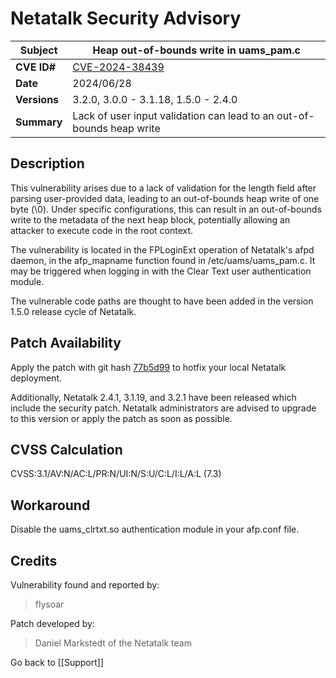 # Netatalk Security Advisory

| **Subject**  | Heap out-of-bounds write in uams_pam.c |
| ------------ | -------------------------------------- |
| **CVE ID#**  | [CVE-2024-38439](https://www.cve.org/CVERecord?id=CVE-2024-38439) |
| **Date**     | 2024/06/28 |
| **Versions** | 3.2.0, 3.0.0 - 3.1.18, 1.5.0 - 2.4.0 |
| **Summary**  | Lack of user input validation can lead to an out-of-bounds heap write |

## Description

This vulnerability arises due to a lack of validation for the length
field after parsing user-provided data, leading to an out-of-bounds heap
write of one byte (\0). Under specific configurations, this can result
in an out-of-bounds write to the metadata of the next heap block,
potentially allowing an attacker to execute code in the root context.

The vulnerability is located in the FPLoginExt operation of Netatalk's
afpd daemon, in the afp_mapname function found in /etc/uams/uams_pam.c.
It may be triggered when logging in with the Clear Text user
authentication module.

The vulnerable code paths are thought to have been added in the version
1.5.0 release cycle of Netatalk.

## Patch Availability

Apply the patch with git hash
[77b5d99](https://github.com/Netatalk/netatalk/commit/77b5d99007cfef4d73d76fd6f0c26584891608e5.diff)
to hotfix your local Netatalk deployment.

Additionally, Netatalk 2.4.1, 3.1.19, and 3.2.1 have been released which
include the security patch. Netatalk administrators are advised to
upgrade to this version or apply the patch as soon as possible.

## CVSS Calculation

CVSS:3.1/AV:N/AC:L/PR:N/UI:N/S:U/C:L/I:L/A:L (7.3)

## Workaround

Disable the uams_clrtxt.so authentication module in your afp.conf file.

## Credits

Vulnerability found and reported by:

> flysoar

Patch developed by:

> Daniel Markstedt of the Netatalk team

Go back to [[Support]]
